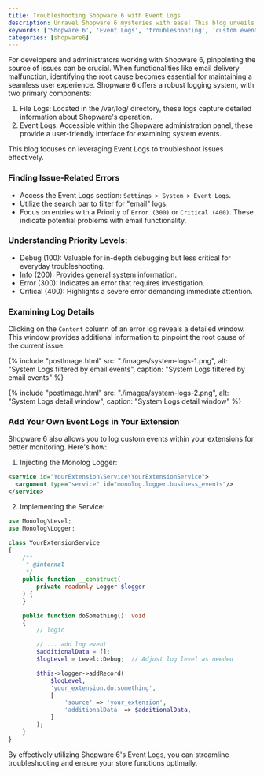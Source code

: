 ```yaml
---
title: Troubleshooting Shopware 6 with Event Logs
description: Unravel Shopware 6 mysteries with ease! This blog unveils the power of Event Logs, your one-stop shop for efficient troubleshooting within Shopware 6. Learn to pinpoint email delivery issues, decipher priority levels, and even integrate custom event logging into your extensions. Take control of your Shopware 6 experience and ensure a seamless operation!
keywords: ['Shopware 6', 'Event Logs', 'troubleshooting', 'custom event logging', 'Shopware 6 errors']
categories: [shopware6]
---
```


For developers and administrators working with Shopware 6, pinpointing the source of issues can be crucial. When functionalities like email delivery malfunction, identifying the root cause becomes essential for maintaining a seamless user experience. Shopware 6 offers a robust logging system, with two primary components:

1. File Logs: Located in the /var/log/ directory, these logs capture detailed information about Shopware's operation.
2. Event Logs: Accessible within the Shopware administration panel, these provide a user-friendly interface for examining system events.

This blog focuses on leveraging Event Logs to troubleshoot issues effectively.

### Finding Issue-Related Errors

* Access the Event Logs section: `Settings > System > Event Logs`.
* Utilize the search bar to filter for "email" logs.
* Focus on entries with a Priority of `Error (300)` or `Critical (400)`. These indicate potential problems with email functionality.

### Understanding Priority Levels:

* Debug (100): Valuable for in-depth debugging but less critical for everyday troubleshooting.
* Info (200): Provides general system information.
* Error (300): Indicates an error that requires investigation.
* Critical (400): Highlights a severe error demanding immediate attention.

### Examining Log Details

Clicking on the `Content` column of an error log reveals a detailed window. This window provides additional information to pinpoint the root cause of the current issue.

{% include "postImage.html" src: "./images/system-logs-1.png", alt: "System Logs filtered by email events", caption: "System Logs filtered by email events" %}

{% include "postImage.html" src: "./images/system-logs-2.png", alt: "System Logs detail window", caption: "System Logs detail window" %}


### Add Your Own Event Logs in Your Extension

Shopware 6 also allows you to log custom events within your extensions for better monitoring. Here's how:

1. Injecting the Monolog Logger:

```xml
<service id="YourExtension\Service\YourExtensionService">
  <argument type="service" id="monolog.logger.business_events"/>
</service>
```

2. Implementing the Service:

```php
use Monolog\Level;
use Monolog\Logger;

class YourExtensionService
{
    /**
     * @internal
     */
    public function __construct(
        private readonly Logger $logger
    ) {
    }

    public function doSomething(): void
    {
        // logic

        // ... add log event
        $additionalData = [];
        $logLevel = Level::Debug;  // Adjust log level as needed

        $this->logger->addRecord(
            $logLevel,
            'your_extension.do.something',
            [
                'source' => 'your_extension',
                'additionalData' => $additionalData,
            ]
        );
    }
}
```

By effectively utilizing Shopware 6's Event Logs, you can streamline troubleshooting and ensure your store functions optimally.

